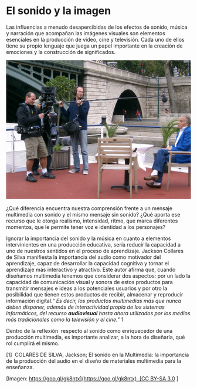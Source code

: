 # El sonido y la imagen

Las influencias a menudo desapercibidas de los efectos de sonido, música y narración que acompañan las imágenes visuales son elementos esenciales en la producción de vídeo, cine y televisión. Cada uno de ellos tiene su propio lenguaje que juega un papel importante en la creación de emociones y la construcción de significados.


![sonido imagen](img/El_sonido_y_la_imagen.jpeg "sonido imagen")


¿Qué diferencia encuentra nuestra comprensión frente a un mensaje multimedia con sonido y el mismo mensaje sin sonido? ¿Qué aporta ese recurso que le otorga realismo, intensidad, ritmo, que marca diferentes momentos, que le permite tener voz e identidad a los personajes?

Ignorar la importancia del sonido y la música en cuanto a elementos intervinientes en una producción educativa, sería reducir la capacidad a uno de nuestros sentidos en el proceso de aprendizaje. Jackson Collares de Silva manifiesta la importancia del audio como motivador del aprendizaje, capaz de desarrollar la capacidad cognitiva y tornar el aprendizaje más interactivo y atractivo. Este autor afirma que, cuando diseñamos multimedia tenemos que considerar dos aspectos: por un lado la capacidad de comunicación visual y sonora de estos productos para transmitir mensajes e ideas a los potenciales usuarios y por otro la posibilidad que tienen estos productos de recibir, almacenar y reproducir información digital.“ _Es decir, los productos multimedias más que nunca deben disponer,  además de interactividad propia de los sistemas informáticos, del recurso **audiovisual** hasta ahora utilizados por los medios más tradicionales como la televisión y el cine.”_ 1

Dentro de la reflexión  respecto al sonido como enriquecedor de una producción multimedia, es importante analizar, a la hora de diseñarla, qué rol cumplirá el mismo. 

\[1\]  COLARES DE SILVA, Jackson; El sonido en la Multimedia: la importancia de la producción del audio en el diseño de materiales multimedia para la enseñanza.

\[Imagen: [https://goo.gl/gk8ntx](https://goo.gl/gk8ntx)  [CC BY-SA 3.0](http://creativecommons.org/licenses/by-sa/3.0) \]